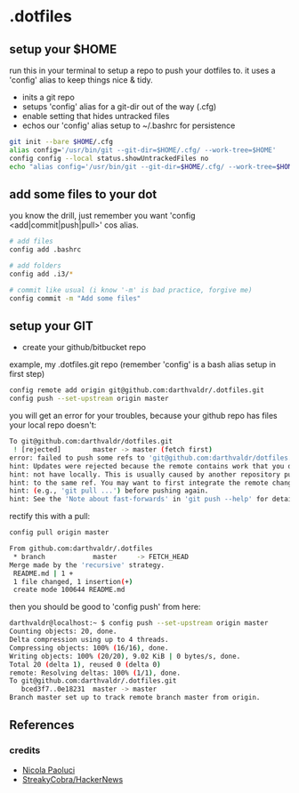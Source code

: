 # .dotfiles

## setup your $HOME

run this in your terminal to setup a repo to push your dotfiles to. it uses a 'config' alias to keep things nice & tidy.

* inits a git repo
* setups 'config' alias for a git-dir out of the way (.cfg)
* enable setting that hides untracked files
* echos our 'config' alias setup to ~/.bashrc for persistence

```bash
git init --bare $HOME/.cfg
alias config='/usr/bin/git --git-dir=$HOME/.cfg/ --work-tree=$HOME'
config config --local status.showUntrackedFiles no
echo "alias config='/usr/bin/git --git-dir=$HOME/.cfg/ --work-tree=$HOME'" >> $HOME/.bashrc
```

## add some files to your dot
you know the drill, just remember you want 'config <add|commit|push|pull>' cos alias.

```bash
# add files
config add .bashrc

# add folders
config add .i3/*

# commit like usual (i know '-m' is bad practice, forgive me)
config commit -m "Add some files"
```

## setup your GIT

* create your github/bitbucket repo

example, my .dotfiles.git repo (remember 'config' is a bash alias setup in first step)

```bash
config remote add origin git@github.com:darthvaldr/.dotfiles.git
config push --set-upstream origin master
```

you will get an error for your troubles, because your github repo has files your local repo doesn't:

```bash
To git@github.com:darthvaldr/dotfiles.git
 ! [rejected]        master -> master (fetch first)
error: failed to push some refs to 'git@github.com:darthvaldr/dotfiles.git'
hint: Updates were rejected because the remote contains work that you do
hint: not have locally. This is usually caused by another repository pushing
hint: to the same ref. You may want to first integrate the remote changes
hint: (e.g., 'git pull ...') before pushing again.
hint: See the 'Note about fast-forwards' in 'git push --help' for details.
```

rectify this with a pull:

```bash
config pull origin master

From github.com:darthvaldr/.dotfiles
 * branch            master     -> FETCH_HEAD
Merge made by the 'recursive' strategy.
 README.md | 1 +
 1 file changed, 1 insertion(+)
 create mode 100644 README.md
```

then you should be good to 'config push' from here:

```bash
darthvaldr@localhost:~ $ config push --set-upstream origin master
Counting objects: 20, done.
Delta compression using up to 4 threads.
Compressing objects: 100% (16/16), done.
Writing objects: 100% (20/20), 9.02 KiB | 0 bytes/s, done.
Total 20 (delta 1), reused 0 (delta 0)
remote: Resolving deltas: 100% (1/1), done.
To git@github.com:darthvaldr/.dotfiles.git
   bced3f7..0e18231  master -> master
Branch master set up to track remote branch master from origin.
```

## References

### credits
* [Nicola Paoluci](https://developer.atlassian.com/blog/2016/02/best-way-to-store-dotfiles-git-bare-repo/)
* [StreakyCobra/HackerNews](https://news.ycombinator.com/item?id=11071754)

